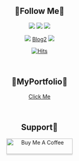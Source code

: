  <div align="center">
  
  ## 🌈Follow Me🌈
  <a href="https://jamkris.notion.site/SeoungHyun-Lee-41852bb4b2204569b9d5b25f5a4ffe3c" target="_blank"><img src="https://img.shields.io/badge/Introduce-E6899A?style=flat-square&logo=Homepage&logoColor=black"/></a>
  <a href="mailto:dltmdgus1412@gmail.com" target="_blank"><img src="https://img.shields.io/badge/Gmail-d14836?style=flat-square&logo=Gmail&logoColor=white&link=dltmdgus1412@gmail.com"/></a>
  <a target="_blank"><img src="https://img.shields.io/badge/+82 010--2316--8774-000000?style=flat-square&logo=Mail&logoColor=white"/></a>
 
  <a href="https://velog.io/@jamkris" target="_blank"><img src="https://img.shields.io/badge/Tech%20Blog-11B48A?style=flat-square&logo=Vimeo&logoColor=white&link=https://velog.io/@hyeinisfree"/></a>
  <a href="https://seounghyunblog.vercel.app/" target="_blank">Blog2</a>
  <a href="https://www.instagram.com/hyun_2u/" target="_blank"><img src="https://img.shields.io/badge/Instagram-F70074?style=flat-square&logo=Instagram&logoColor=white"/></a>
  
[![Hits](https://hits.seeyoufarm.com/api/count/incr/badge.svg?url=https%3A%2F%2Fgithub.com%2FJamkris&count_bg=%23000000&title_bg=%23000000&icon=jabber.svg&icon_color=%23FFFFFF&title=%21%21&edge_flat=false)](https://hits.seeyoufarm.com)

  <br>
  
  ## 📓MyPortfolio📓
  <a href="https://jamkris.notion.site/SeoungHyun-Lee-41852bb4b2204569b9d5b25f5a4ffe3c?pvs=4" target="_blank" >Click Me</a>

  <br>

  ## Support🙏
  
 <a href="https://www.buymeacoffee.com/jamkris" target="_blank"><img src="https://www.buymeacoffee.com/assets/img/custom_images/orange_img.png" alt="Buy Me A Coffee" style="height: 41px !important;width: 174px !important;box-shadow: 0px 3px 2px 0px rgba(190, 190, 190, 0.5) !important;-webkit-box-shadow: 0px 3px 2px 0px rgba(190, 190, 190, 0.5) !important;" ></a>

  
</div>
